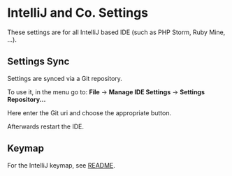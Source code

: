 # IntelliJ and Co. Settings

These settings are for all IntelliJ based IDE (such as PHP Storm, Ruby Mine, ...).

## Settings Sync

Settings are synced via a Git repository.

To use it, in the menu go to: **File** -> **Manage IDE Settings** -> **Settings Repository...**

Here enter the Git uri and choose the appropriate button.

Afterwards restart the IDE.

## Keymap

For the IntelliJ keymap, see [README](../../keymaps/IntelliJ/README.md).
